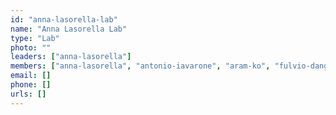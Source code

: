 ```yaml
---
id: "anna-lasorella-lab"
name: "Anna Lasorella Lab"
type: "Lab"
photo: ""
leaders: ["anna-lasorella"]
members: ["anna-lasorella", "antonio-iavarone", "aram-ko", "fulvio-dangelo", "luca-szalontay", "luciano-garofano", "nanfang-peng", "peiguo-shi", "tala-fnu"]
email: []
phone: []
urls: []
---
```

